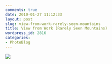 ```yaml
---
comments: true
date: 2010-01-27 11:12:33
layout: post
slug: view-from-work-rarely-seen-mountains
title: View from Work (Rarely Seen Mountains)
wordpress_id: 2816
categories:
- PhotoBlog
---
```


![](http://ryanfitzer.com/main/wp-content/uploads/2010/01/photo-1.jpg)
